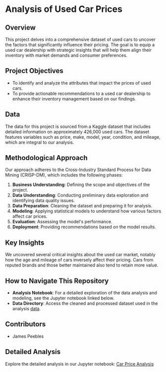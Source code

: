 # Analysis of Used Car Prices

## Overview
This project delves into a comprehensive dataset of used cars to uncover the factors that significantly influence their pricing. The goal is to equip a used car dealership with strategic insights that will help them align their inventory with market demands and consumer preferences.

## Project Objectives
- To identify and analyze the attributes that impact the prices of used cars.
- To provide actionable recommendations to a used car dealership to enhance their inventory management based on our findings.

## Data
The data for this project is sourced from a Kaggle dataset that includes detailed information on approximately 426,000 used cars. The dataset features variables such as price, make, model, year, condition, and mileage, which are integral to our analysis.

## Methodological Approach
Our approach adheres to the Cross-Industry Standard Process for Data Mining (CRISP-DM), which includes the following phases:
1. **Business Understanding**: Defining the scope and objectives of the project.
2. **Data Understanding**: Conducting preliminary data exploration and identifying data quality issues.
3. **Data Preparation**: Cleaning the dataset and preparing it for analysis.
4. **Modeling**: Applying statistical models to understand how various factors affect car prices.
5. **Evaluation**: Assessing the model's performance.
6. **Deployment**: Providing recommendations based on the model results.

## Key Insights
We uncovered several critical insights about the used car market, notably how the age and mileage of cars inversely affect their pricing. Cars from reputed brands and those better maintained also tend to retain more value.

## How to Navigate This Repository
- **Analysis Notebook**: For a detailed exploration of the data analysis and modeling, see the Jupyter notebook linked below.
- **Data Directory**: Access the cleaned and processed dataset used in the analysis [data](#).

## Contributors
- James Peebles

## Detailed Analysis
Explore the detailed analysis in our Jupyter notebook: [Car Price Analysis](https://github.com/JPeebles-DataScientist/Car_Price_Analysis/blob/main/JPeebles__prompt_II.ipynb)
